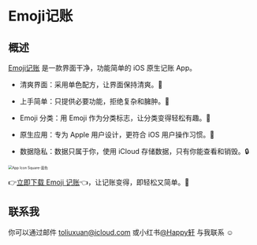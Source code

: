 # Emoji记账

## 概述

[Emoji记账](https://apps.apple.com/cn/app/emoji%E8%AE%B0%E8%B4%A6/id1614125637) 是一款界面干净，功能简单的 iOS 原生记账 App。

- 清爽界面：采用单色配方，让界面保持清爽。🍃

- 上手简单：只提供必要功能，拒绝复杂和臃肿。🚀

- Emoji 分类：用 Emoji 作为分类标志，让分类变得轻松有趣。🥳

- 原生应用：专为 Apple 用户设计，更符合 iOS 用户操作习惯。📱

- 数据隐私：数据只属于你，使用 iCloud 存储数据，只有你能查看和销毁。🔒

<img src="../assets/images/App Icon Square-蓝色.png" alt="App Icon Square-蓝色" style="zoom:50%;" />

👉[立即下载 Emoji 记账](https://apps.apple.com/cn/app/emoji%E8%AE%B0%E8%B4%A6/id1614125637)👈，让记账变得，即轻松又简单。🎉

## 联系我

你可以通过邮件 toliuxuan@icloud.com 或小红书[@Happy轩](https://www.xiaohongshu.com/user/profile/59f2c18c4eacab1fbabe5405) 与我联系 ☺️
